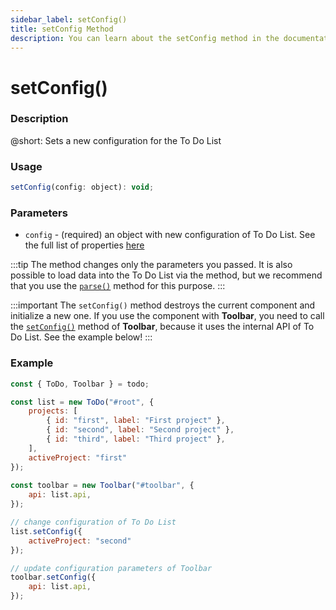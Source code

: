 ```yaml
---
sidebar_label: setConfig()
title: setConfig Method
description: You can learn about the setConfig method in the documentation of the DHTMLX JavaScript To Do List library. Browse developer guides and API reference, try out code examples and live demos, and download a free 30-day evaluation version of DHTMLX To Do List.
---
```


# setConfig()

### Description

@short: Sets a new configuration for the To Do List

### Usage

~~~js
setConfig(config: object): void;
~~~

### Parameters

- `config` - (required) an object with new configuration of To Do List. See the full list of properties [here](api/api_overview.md#to-do-list-properties)

:::tip
The method changes only the parameters you passed. It is also possible to load data into the To Do List via the method, but we recommend that you use the [`parse()`](api/methods/parse_method.md) method for this purpose.
:::

:::important
The `setConfig()` method destroys the current component and initialize a new one. If you use the component with **Toolbar**, you need to call the [`setConfig()`](api/toolbar_api/methods/setconfig_method.md) method of **Toolbar**, because it uses the internal API of To Do List. See the example below!
:::

### Example

~~~js {16-19,21-24}
const { ToDo, Toolbar } = todo;

const list = new ToDo("#root", {
	projects: [
		{ id: "first", label: "First project" },
		{ id: "second", label: "Second project" },
		{ id: "third", label: "Third project" },
	],
	activeProject: "first"
});
			
const toolbar = new Toolbar("#toolbar", {
	api: list.api,
});

// change configuration of To Do List
list.setConfig({
	activeProject: "second"
});

// update configuration parameters of Toolbar
toolbar.setConfig({
	api: list.api,
});
~~~
